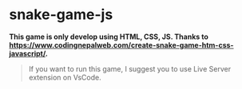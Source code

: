 # snake-game-js

**This game is only develop using HTML, CSS, JS. Thanks to https://www.codingnepalweb.com/create-snake-game-htm-css-javascript/.**

>If you want to run this game, I suggest you to use Live Server extension on VsCode.
